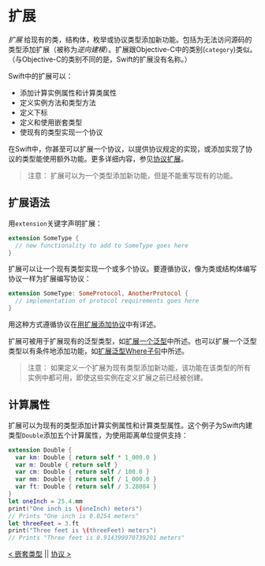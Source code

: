 # 扩展

*扩展* 给现有的类，结构体，枚举或协议类型添加新功能。包括为无法访问源码的类型添加扩展（被称为*逆向建模*）。扩展跟Objective-C中的类别(`category`)类似。（与Objective-C的类别不同的是，Swift的扩展没有名称。）

Swift中的扩展可以：
* 添加计算实例属性和计算类属性
* 定义实例方法和类型方法
* 定义下标
* 定义和使用嵌套类型
* 使现有的类型实现一个协议

在Swift中，你甚至可以扩展一个协议，以提供协议规定的实现，或添加实现了协议的类型能使用额外功能。更多详细内容，参见[协议扩展](Protocols.md#协议扩展)。

> 注意：
扩展可以为一个类型添加新功能，但是不能重写现有的功能。

## 扩展语法

用`extension`关键字声明扩展：
```swift
extension SomeType {
  // new functionality to add to SomeType goes here
}
```

扩展可以让一个现有类型实现一个或多个协议。要遵循协议，像为类或结构体编写协议一样为扩展编写协议：
```swift
extension SomeType: SomeProtocol, AnotherProtocol {
  // implementation of protocol requirements goes here
}
```

用这种方式遵循协议在[用扩展添加协议](Protocols.md#用扩展添加协议)中有详述。

扩展可被用于扩展现有的泛型类型，如[扩展一个泛型](Generics.md#扩展一个泛型)中所述。也可以扩展一个泛型类型以有条件地添加功能，如[扩展泛型Where子句](Generics.md#扩展泛型Where子句)中所述。

> 注意：
如果定义一个扩展为现有类型添加新功能，该功能在该类型的所有实例中都可用，即使这些实例在定义扩展之前已经被创建。

## 计算属性

扩展可以为现有的类型添加计算实例属性和计算类型属性。这个例子为Swift内建类型`Double`添加五个计算属性，为使用距离单位提供支持：
```swift
extension Double {
  var km: Double { return self * 1_000.0 }
  var m: Double { return self }
  var cm: Double { return self / 100.0 }
  var mm: Double { return self / 1_000.0 }
  var ft: Double { return self / 3.28084 }
}
let oneInch = 25.4.mm
print("One inch is \(oneInch) meters")
// Prints "One inch is 0.0254 meters"
let threeFeet = 3.ft
print("Three feet is \(threeFeet) meters")
// Prints "Three feet is 0.914399970739201 meters"
```













[< 嵌套类型](Nested_Types.md) || [协议 >](Protocols.md)
